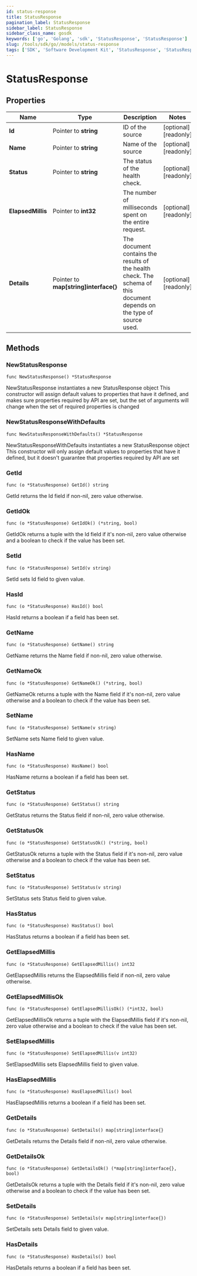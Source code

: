 ```yaml
---
id: status-response
title: StatusResponse
pagination_label: StatusResponse
sidebar_label: StatusResponse
sidebar_class_name: gosdk
keywords: ['go', 'Golang', 'sdk', 'StatusResponse', 'StatusResponse'] 
slug: /tools/sdk/go//models/status-response
tags: ['SDK', 'Software Development Kit', 'StatusResponse', 'StatusResponse']
---
```


# StatusResponse

## Properties

Name | Type | Description | Notes
------------ | ------------- | ------------- | -------------
**Id** | Pointer to **string** | ID of the source | [optional] [readonly] 
**Name** | Pointer to **string** | Name of the source | [optional] [readonly] 
**Status** | Pointer to **string** | The status of the health check. | [optional] [readonly] 
**ElapsedMillis** | Pointer to **int32** | The number of milliseconds spent on the entire request. | [optional] [readonly] 
**Details** | Pointer to **map[string]interface{}** | The document contains the results of the health check. The schema of this document depends on the type of source used.  | [optional] [readonly] 

## Methods

### NewStatusResponse

`func NewStatusResponse() *StatusResponse`

NewStatusResponse instantiates a new StatusResponse object
This constructor will assign default values to properties that have it defined,
and makes sure properties required by API are set, but the set of arguments
will change when the set of required properties is changed

### NewStatusResponseWithDefaults

`func NewStatusResponseWithDefaults() *StatusResponse`

NewStatusResponseWithDefaults instantiates a new StatusResponse object
This constructor will only assign default values to properties that have it defined,
but it doesn't guarantee that properties required by API are set

### GetId

`func (o *StatusResponse) GetId() string`

GetId returns the Id field if non-nil, zero value otherwise.

### GetIdOk

`func (o *StatusResponse) GetIdOk() (*string, bool)`

GetIdOk returns a tuple with the Id field if it's non-nil, zero value otherwise
and a boolean to check if the value has been set.

### SetId

`func (o *StatusResponse) SetId(v string)`

SetId sets Id field to given value.

### HasId

`func (o *StatusResponse) HasId() bool`

HasId returns a boolean if a field has been set.

### GetName

`func (o *StatusResponse) GetName() string`

GetName returns the Name field if non-nil, zero value otherwise.

### GetNameOk

`func (o *StatusResponse) GetNameOk() (*string, bool)`

GetNameOk returns a tuple with the Name field if it's non-nil, zero value otherwise
and a boolean to check if the value has been set.

### SetName

`func (o *StatusResponse) SetName(v string)`

SetName sets Name field to given value.

### HasName

`func (o *StatusResponse) HasName() bool`

HasName returns a boolean if a field has been set.

### GetStatus

`func (o *StatusResponse) GetStatus() string`

GetStatus returns the Status field if non-nil, zero value otherwise.

### GetStatusOk

`func (o *StatusResponse) GetStatusOk() (*string, bool)`

GetStatusOk returns a tuple with the Status field if it's non-nil, zero value otherwise
and a boolean to check if the value has been set.

### SetStatus

`func (o *StatusResponse) SetStatus(v string)`

SetStatus sets Status field to given value.

### HasStatus

`func (o *StatusResponse) HasStatus() bool`

HasStatus returns a boolean if a field has been set.

### GetElapsedMillis

`func (o *StatusResponse) GetElapsedMillis() int32`

GetElapsedMillis returns the ElapsedMillis field if non-nil, zero value otherwise.

### GetElapsedMillisOk

`func (o *StatusResponse) GetElapsedMillisOk() (*int32, bool)`

GetElapsedMillisOk returns a tuple with the ElapsedMillis field if it's non-nil, zero value otherwise
and a boolean to check if the value has been set.

### SetElapsedMillis

`func (o *StatusResponse) SetElapsedMillis(v int32)`

SetElapsedMillis sets ElapsedMillis field to given value.

### HasElapsedMillis

`func (o *StatusResponse) HasElapsedMillis() bool`

HasElapsedMillis returns a boolean if a field has been set.

### GetDetails

`func (o *StatusResponse) GetDetails() map[string]interface{}`

GetDetails returns the Details field if non-nil, zero value otherwise.

### GetDetailsOk

`func (o *StatusResponse) GetDetailsOk() (*map[string]interface{}, bool)`

GetDetailsOk returns a tuple with the Details field if it's non-nil, zero value otherwise
and a boolean to check if the value has been set.

### SetDetails

`func (o *StatusResponse) SetDetails(v map[string]interface{})`

SetDetails sets Details field to given value.

### HasDetails

`func (o *StatusResponse) HasDetails() bool`

HasDetails returns a boolean if a field has been set.


